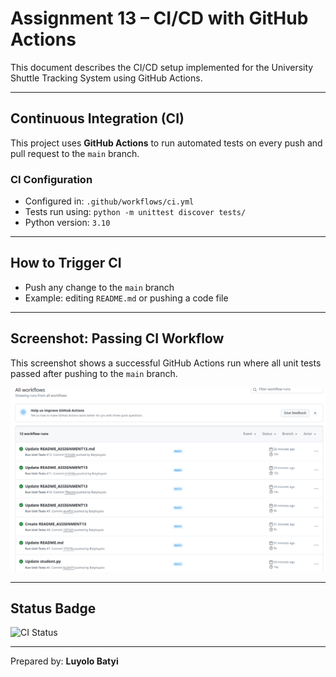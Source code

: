 # Assignment 13 – CI/CD with GitHub Actions

This document describes the CI/CD setup implemented for the University Shuttle Tracking System using GitHub Actions.

---

## Continuous Integration (CI)

This project uses **GitHub Actions** to run automated tests on every push and pull request to the `main` branch.

### CI Configuration
- Configured in: `.github/workflows/ci.yml`
- Tests run using: `python -m unittest discover tests/`
- Python version: `3.10`

---

## How to Trigger CI

- Push any change to the `main` branch
- Example: editing `README.md` or pushing a code file

---

## Screenshot: Passing CI Workflow

This screenshot shows a successful GitHub Actions run where all unit tests passed after pushing to the `main` branch.

![Passing CI](docs/ci_workflow_success.png)

---

## Status Badge

![CI Status](https://github.com/Batyiluyolo/university-shuttle-tracking/actions/workflows/ci.yml/badge.svg)


---

Prepared by: **Luyolo Batyi**
